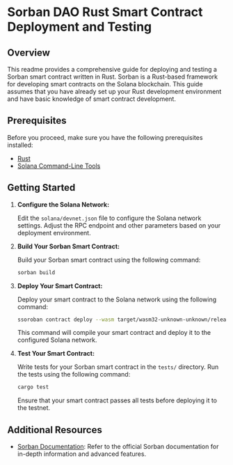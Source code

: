 # Sorban DAO Rust Smart Contract Deployment and Testing

## Overview

This readme provides a comprehensive guide for deploying and testing a Sorban smart contract written in Rust. Sorban is a Rust-based framework for developing smart contracts on the Solana blockchain. This guide assumes that you have already set up your Rust development environment and have basic knowledge of smart contract development.

## Prerequisites

Before you proceed, make sure you have the following prerequisites installed:

- [Rust](https://www.rust-lang.org/tools/install)
- [Solana Command-Line Tools](https://docs.solana.com/cli/installation)

## Getting Started

1. **Configure the Solana Network:**

   Edit the `solana/devnet.json` file to configure the Solana network settings. Adjust the RPC endpoint and other parameters based on your deployment environment.

4. **Build Your Sorban Smart Contract:**

   Build your Sorban smart contract using the following command:

   ```bash
   sorban build
   ```

5. **Deploy Your Smart Contract:**

   Deploy your smart contract to the Solana network using the following command:

   ```bash
   ssoroban contract deploy --wasm target/wasm32-unknown-unknown/release/lums_dao_contract.wasm --source <Identity> --network testnet
   ```

   This command will compile your smart contract and deploy it to the configured Solana network.

6. **Test Your Smart Contract:**

   Write tests for your Sorban smart contract in the `tests/` directory. Run the tests using the following command:

   ```bash
   cargo test
   ```

   Ensure that your smart contract passes all tests before deploying it to the testnet.

## Additional Resources

- [Sorban Documentation](https://sorban.dev/docs/intro/): Refer to the official Sorban documentation for in-depth information and advanced features.



